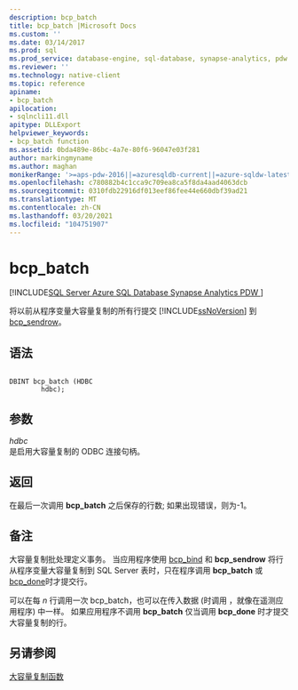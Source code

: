 ```yaml
---
description: bcp_batch
title: bcp_batch |Microsoft Docs
ms.custom: ''
ms.date: 03/14/2017
ms.prod: sql
ms.prod_service: database-engine, sql-database, synapse-analytics, pdw
ms.reviewer: ''
ms.technology: native-client
ms.topic: reference
apiname:
- bcp_batch
apilocation:
- sqlncli11.dll
apitype: DLLExport
helpviewer_keywords:
- bcp_batch function
ms.assetid: 0bda489e-86bc-4a7e-80f6-96047e03f281
author: markingmyname
ms.author: maghan
monikerRange: '>=aps-pdw-2016||=azuresqldb-current||=azure-sqldw-latest||>=sql-server-2016||>=sql-server-linux-2017||=azuresqldb-mi-current'
ms.openlocfilehash: c780882b4c1cca9c709ea8ca5f8da4aad4063dcb
ms.sourcegitcommit: 0310fdb22916df013eef86fee44e660dbf39ad21
ms.translationtype: MT
ms.contentlocale: zh-CN
ms.lasthandoff: 03/20/2021
ms.locfileid: "104751907"
---
```

# <a name="bcp_batch"></a>bcp_batch
[!INCLUDE[SQL Server Azure SQL Database Synapse Analytics PDW ](../../includes/applies-to-version/sql-asdb-asdbmi-asa-pdw.md)]

  将以前从程序变量大容量复制的所有行提交 [!INCLUDE[ssNoVersion](../../includes/ssnoversion-md.md)] 到 [bcp_sendrow](../../relational-databases/native-client-odbc-extensions-bulk-copy-functions/bcp-sendrow.md)。  
  
## <a name="syntax"></a>语法  
  
```  
  
DBINT bcp_batch (HDBC  
        hdbc);  
```  
  
## <a name="arguments"></a>参数  
 *hdbc*  
 是启用大容量复制的 ODBC 连接句柄。  
  
## <a name="returns"></a>返回  
 在最后一次调用 **bcp_batch** 之后保存的行数; 如果出现错误，则为-1。  
  
## <a name="remarks"></a>备注  
 大容量复制批处理定义事务。 当应用程序使用 [bcp_bind](../../relational-databases/native-client-odbc-extensions-bulk-copy-functions/bcp-bind.md) 和 **bcp_sendrow** 将行从程序变量大容量复制到 SQL Server 表时，只在程序调用 **bcp_batch** 或 [bcp_done](../../relational-databases/native-client-odbc-extensions-bulk-copy-functions/bcp-done.md)时才提交行。  
  
 可以在每 *n* 行调用一次 bcp_batch，也可以在传入数据 (时调用 ，就像在遥测应用程序) 中一样。 如果应用程序不调用 **bcp_batch** 仅当调用 **bcp_done** 时才提交大容量复制的行。  
  
## <a name="see-also"></a>另请参阅  
 [大容量复制函数](../../relational-databases/native-client-odbc-extensions-bulk-copy-functions/sql-server-driver-extensions-bulk-copy-functions.md)  
  
  
